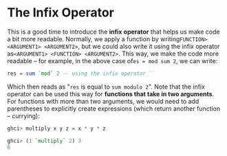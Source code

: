 # The Infix Operator

This is a good time to introduce the **infix operator** that helps us make code a bit more readable. Normally, we apply a function by writing`FUNCTION> <ARGUMENT1> <ARGUMENT2>`, but we could also write it using the infix operator as`<ARGUMENT1> <FUNCTION> <ARGUMENT2>`. This way, we make the code more readable – for example, in the above case of`es = mod sum 2`, we can write:

```haskell
res = sum `mod` 2 -- using the infix operator ``
```

Which then reads as "`res` is equal to `sum modulo 2`". Note that the infix operator can be used this way for **functions that take in two arguments**. For functions with more than two arguments, we would need to add parentheses to explicitly create expressions \(which return another function – currying\):

```haskell
ghci> multiply x y z = x * y * z

ghci> (1 `multiply` 2) 3
6
```

